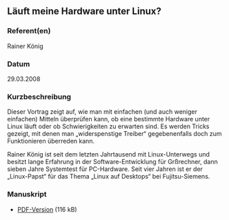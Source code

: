 
 
## Läuft meine Hardware unter Linux?


### Referent(en)
 Rainer König

### Datum
 29.03.2008

### Kurzbeschreibung
 Dieser Vortrag zeigt auf, wie man mit einfachen (und auch weniger einfachen) Mitteln überprüfen kann, ob eine bestimmte Hardware unter Linux läuft oder ob Schwierigkeiten zu erwarten sind. Es werden Tricks gezeigt, mit denen man &#8222;widerspenstige Treiber&#8220; gegebenenfalls doch zum Funktionieren überreden kann.

Rainer König ist seit dem letzten Jahrtausend mit Linux-Unterwegs und besitzt lange Erfahrung in der Software-Entwicklung für Grßrechner, dann sieben Jahre Systemtest für PC-Hardware. Seit vier Jahren ist er der &#8222;Linux-Papst&#8220; für das Thema &#8222;Linux auf Desktops&#8220; bei Fujitsu-Siemens.

### Manuskript

          
* [PDF-Version](/download/Vortraege/Hardware_und_Linux.pdf) (116 kB)
                 
      
  

